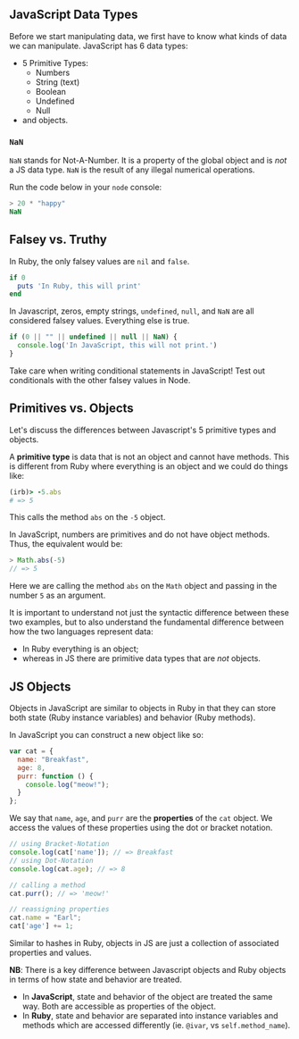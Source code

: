 ## JavaScript Data Types

Before we start manipulating data, we first have to know what kinds of data we can manipulate. JavaScript has 6 data types:

* 5 Primitive Types:
  * Numbers
  * String (text)
  * Boolean
  * Undefined
  * Null
* and objects.

### `NaN`

`NaN` stands for Not-A-Number. It is a property of the global object and is _not_ a JS data type. `NaN` is the result of any illegal numerical operations.

Run the code below in your `node` console:

```javascript
> 20 * "happy"
NaN
```

## Falsey vs. Truthy

In Ruby, the only falsey values are `nil` and `false`.

```ruby
if 0
  puts 'In Ruby, this will print'
end

```

In Javascript, zeros, empty strings, `undefined`, `null`, and `NaN` are all considered falsey values. Everything else is true.

```javascript
if (0 || "" || undefined || null || NaN) {
  console.log('In JavaScript, this will not print.')
}

```
Take care when writing conditional statements in JavaScript! Test out conditionals with the other falsey values in Node.

## Primitives vs. Objects

Let's discuss the differences between Javascript's 5 primitive types and
objects.

A **primitive type** is data that is not an object and cannot have methods. This
is different from Ruby where everything is an object and we could do things
like:

```ruby
(irb)> -5.abs
# => 5
```
This calls the method `abs` on the `-5` object.

In JavaScript, numbers are primitives and do not have object methods. Thus, the
equivalent would be:
```js
> Math.abs(-5)
// => 5
```

Here we are calling the method `abs` on the `Math` object and passing in the
number `5` as an argument.

It is important to understand not just the syntactic difference between these
two examples, but to also understand the fundamental difference between how the
two languages represent data:

+ In Ruby everything is an object;
+ whereas in JS there are primitive data types that are *not* objects.

## JS Objects

Objects in JavaScript are similar to objects in Ruby in that they can store both
state (Ruby instance variables) and behavior (Ruby methods).

In JavaScript you can construct a new object like so:

```js
var cat = {
  name: "Breakfast",
  age: 8,
  purr: function () {
    console.log("meow!");
  }
};
```

We say that `name`, `age`, and `purr` are the **properties** of the `cat`
object. We access the values of these properties using the dot or bracket
notation.

```js
// using Bracket-Notation
console.log(cat['name']); // => Breakfast
// using Dot-Notation
console.log(cat.age); // => 8

// calling a method
cat.purr(); // => 'meow!'

// reassigning properties
cat.name = "Earl";
cat['age'] += 1;
```

Similar to hashes in Ruby, objects in JS are just a collection of associated
properties and values.

**NB**: There is a key difference between Javascript objects and Ruby objects in terms of how state and behavior are treated.
* In **JavaScript**, state and behavior of the object are treated the same way. Both are accessible as properties of the object.
* In **Ruby**, state and behavior are separated into instance variables and methods which are accessed differently (ie. `@ivar`, vs `self.method_name`).
